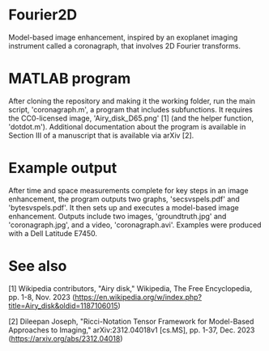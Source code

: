# Fourier2D
Model-based image enhancement, inspired by an exoplanet imaging instrument called a coronagraph, that involves 2D Fourier transforms.

# MATLAB program
After cloning the repository and making it the working folder, run the main script, 'coronagraph.m', a program that includes subfunctions. It requires the CC0-licensed image, 'Airy_disk_D65.png' [1] (and the helper function, 'dotdot.m'). Additional documentation about the program is available in Section III of a manuscript that is available via arXiv [2].

# Example output
After time and space measurements complete for key steps in an image enhancement, the program outputs two graphs, 'secsvspels.pdf' and 'bytesvspels.pdf'. It then sets up and executes a model-based image enhancement. Outputs include two images, 'groundtruth.jpg' and 'coronagraph.jpg', and a video, 'coronagraph.avi'. Examples were produced with a Dell Latitude E7450.

# See also
[1] Wikipedia contributors, "Airy disk," Wikipedia, The Free Encyclopedia, pp. 1-8, Nov. 2023 (https://en.wikipedia.org/w/index.php?title=Airy_disk&oldid=1187106015)

[2] Dileepan Joseph, "Ricci-Notation Tensor Framework for Model-Based Approaches to Imaging," arXiv:2312.04018v1 [cs.MS], pp. 1-37, Dec. 2023 (https://arxiv.org/abs/2312.04018)
